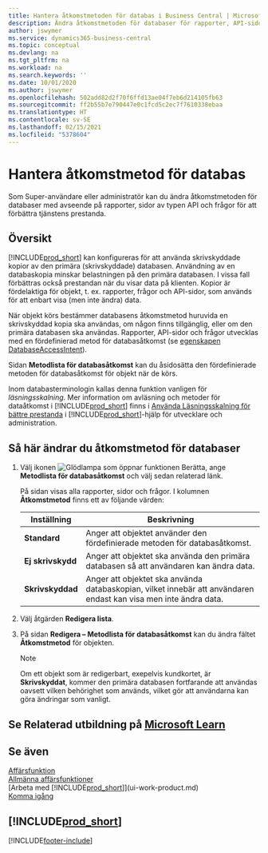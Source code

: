 ```yaml
---
title: Hantera åtkomstmetoden för databas i Business Central | Microsoft-dokument
description: Ändra åtkomstmetoden för databaser för rapporter, API-sidor och frågor.
author: jswymer
ms.service: dynamics365-business-central
ms.topic: conceptual
ms.devlang: na
ms.tgt_pltfrm: na
ms.workload: na
ms.search.keywords: ''
ms.date: 10/01/2020
ms.author: jswymer
ms.openlocfilehash: 502add82d2f70f6ffd13ae04f7eb6d214105fb63
ms.sourcegitcommit: ff2b55b7e790447e0c1fcd5c2ec7f7610338ebaa
ms.translationtype: HT
ms.contentlocale: sv-SE
ms.lasthandoff: 02/15/2021
ms.locfileid: "5378604"
---
```

# <a name="managing-database-access-intent"></a>Hantera åtkomstmetod för databas 

Som Super-användare eller administratör kan du ändra åtkomstmetoden för databaser med avseende på rapporter, sidor av typen API och frågor för att förbättra tjänstens prestanda.

## <a name="overview"></a>Översikt

[!INCLUDE[prod_short](includes/prod_short.md)] kan konfigureras för att använda skrivskyddade kopior av den primära (skrivskyddade) databasen. Användning av en databaskopia minskar belastningen på den primära databasen. I vissa fall förbättras också prestandan när du visar data på klienten. Kopior är fördelaktiga för objekt, t. ex. rapporter, frågor och API-sidor, som används för att enbart visa (men inte ändra) data.

När objekt körs bestämmer databasens åtkomstmetod huruvida en skrivskyddad kopia ska användas, om någon finns tillgänglig, eller om den primära databasen ska användas. Rapporter, API-sidor och frågor utvecklas med en fördefinierad metod för databasåtkomst (se [egenskapen DatabaseAccessIntent](/dynamics365/business-central/dev-itpro/developer/properties/devenv-dataaccessintent-property)).

Sidan **Metodlista för databasåtkomst** kan du åsidosätta den fördefinierade metoden för databasåtkomst för objekt när de körs.

Inom databasterminologin kallas denna funktion vanligen för *läsningsskalning*. Mer information om avläsning och metoder för dataåtkomst i [!INCLUDE[prod_short](includes/prod_short.md)] finns i [Använda Läsningsskalning för bättre prestanda](/dynamics365/business-central/dev-itpro/administration/database-read-scale-out-overview) i [!INCLUDE[prod_short](includes/prod_short.md)]-hjälp för utvecklare och administration.

## <a name="to-change-the-database-access-intent"></a>Så här ändrar du åtkomstmetod för databaser

1. Välj ikonen ![Glödlampa som öppnar funktionen Berätta](media/ui-search/search_small.png "Berätta vad du vill göra"), ange **Metodlista för databasåtkomst** och välj sedan relaterad länk.

    På sidan visas alla rapporter, sidor och frågor. I kolumnen **Åtkomstmetod** finns ett av följande värden:

    |**Inställning**|**Beskrivning**|  
    |------------|-------------|  
    |**Standard**|Anger att objektet använder den fördefinierade metoden för databasåtkomst.|
    |**Ej skrivskydd**|Anger att objektet ska använda den primära databasen så att användaren kan ändra data.|
    |**Skrivskyddad**|Anger att objektet ska använda databaskopian, vilket innebär att användaren endast kan visa men inte ändra data.|

2. Välj åtgärden **Redigera lista**.

3. På sidan **Redigera – Metodlista för databasåtkomst** kan du ändra fältet **Åtkomstmetod** för objekten.

    > [!NOTE]
    > Om ett objekt som är redigerbart, exepelvis kundkortet, är **Skrivskyddat**, kommer den primära databasen fortfarande att användas oavsett vilken behörighet som används, vilket gör att användarna kan göra ändringar som vanligt.

## <a name="see-related-training-at-microsoft-learn"></a>Se Relaterad utbildning på [Microsoft Learn](/learn/paths/deploy-configure-dynamics-365-business-central/)

## <a name="see-also"></a>Se även
[Affärsfunktion](across-business-functionality.md)  
[Allmänna affärsfunktioner](ui-across-business-areas.md)  
[Arbeta med [!INCLUDE[prod_short](includes/prod_short.md)]](ui-work-product.md)  
[Komma igång](product-get-started.md)    

## [!INCLUDE[prod_short](includes/free_trial_md.md)]  


[!INCLUDE[footer-include](includes/footer-banner.md)]